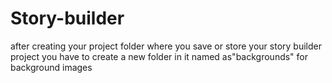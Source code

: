 # Story-builder
after creating your project folder where you save or store your story builder project
you have to create a new folder in it named as"backgrounds" for background images 
